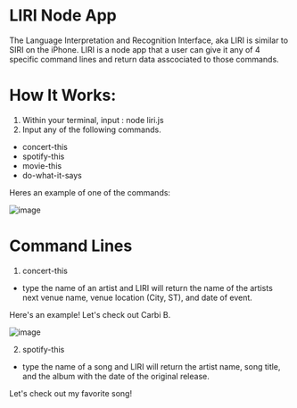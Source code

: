 # LIRI Node App

The Language Interpretation and Recognition Interface, aka LIRI is similar to SIRI on the iPhone. LIRI is a node app that a user can give it any of 4 specific command lines and return data asscociated to those commands.

# How It Works:

1. Within your terminal, input : node liri.js
2. Input any of the following commands.
  - concert-this
  - spotify-this
  - movie-this
  - do-what-it-says
  
Heres an example of one of the commands:

![image](https://user-images.githubusercontent.com/48395099/60634915-bcf53d80-9dde-11e9-861b-f23f71d8abf2.png)

# Command Lines

1. concert-this
 - type the name of an artist and LIRI will return the name of the artists next venue name, venue location (City, ST), and date of event.
 
Here's an example! Let's check out Carbi B.

![image](https://user-images.githubusercontent.com/48395099/60635159-bdda9f00-9ddf-11e9-9970-e563e92dc9b6.png)

2. spotify-this
 - type the name of a song and LIRI will return the artist name, song title, and the album with the date of the original release.
 
 Let's check out my favorite song!
